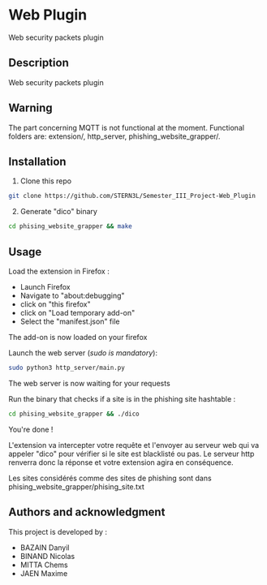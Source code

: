 # Web Plugin

Web security packets plugin

## Description

Web security packets plugin



## Warning

The part concerning MQTT is not functional at the moment. Functional folders are: extension/, http_server, phishing_website_grapper/.

## Installation

1) Clone this repo

```bash
git clone https://github.com/STERN3L/Semester_III_Project-Web_Plugin
```

2) Generate "dico" binary

```bash
cd phising_website_grapper && make
```

## Usage

Load the extension in Firefox : 
 - Launch Firefox
 - Navigate to "about:debugging"
 - click on "this firefox"
 - click on "Load temporary add-on"
 - Select the "manifest.json" file

The add-on is now loaded on your firefox

Launch the web server (*sudo is mandatory*):

```bash
sudo python3 http_server/main.py
```

The web server is now waiting for your requests

Run the binary that checks if a site is in the phishing site hashtable :

```bash
cd phising_website_grapper && ./dico
```

You're done !

L'extension va intercepter votre requête et l'envoyer au serveur web qui va appeler "dico" pour vérifier si le site est blacklisté ou pas. Le serveur http renverra donc la réponse et votre extension agira en conséquence.

Les sites considérés comme des sites de phishing sont dans phising_website_grapper/phising_site.txt

## Authors and acknowledgment

This project is developed by :
- BAZAIN Danyil
- BINAND Nicolas
- MITTA Chems
- JAEN Maxime


